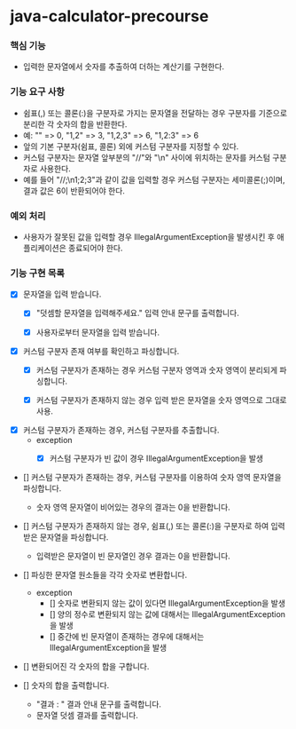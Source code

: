 # java-calculator-precourse

### 핵심 기능

- 입력한 문자열에서 숫자를 추출하여 더하는 계산기를 구현한다.

### 기능 요구 사항

- 쉼표(,) 또는 콜론(:)을 구분자로 가지는 문자열을 전달하는 경우 구분자를 기준으로 분리한 각 숫자의 합을 반환한다.
- 예: "" => 0, "1,2" => 3, "1,2,3" => 6, "1,2:3" => 6
- 앞의 기본 구분자(쉼표, 콜론) 외에 커스텀 구분자를 지정할 수 있다.
- 커스텀 구분자는 문자열 앞부분의 "//"와 "\n" 사이에 위치하는 문자를 커스텀 구분자로 사용한다.
- 예를 들어 "//;\n1;2;3"과 같이 값을 입력할 경우 커스텀 구분자는 세미콜론(;)이며, 결과 값은 6이 반환되어야 한다.

### 예외 처리

- 사용자가 잘못된 값을 입력할 경우 IllegalArgumentException을 발생시킨 후 애플리케이션은 종료되어야 한다.

### 기능 구현 목록

- [x] 문자열을 입력 받습니다.
    - [x] "덧셈할 문자열을 입력해주세요." 입력 안내 문구를 출력합니다.
    - [x] 사용자로부터 문자열을 입력 받습니다.


- [x] 커스텀 구분자 존재 여부를 확인하고 파싱합니다.
    - [x] 커스텀 구분자가 존재하는 경우 커스텀 구분자 영역과 숫자 영역이 분리되게 파싱합니다.
    - [x] 커스텀 구분자가 존재하지 않는 경우 입력 받은 문자열을 숫자 영역으로 그대로 사용.


- [x] 커스텀 구분자가 존재하는 경우, 커스텀 구분자를 추출합니다.
    - exception
        - [x] 커스텀 구분자가 빈 값이 경우 IllegalArgumentException을 발생


- [] 커스텀 구분자가 존재하는 경우, 커스텀 구분자를 이용하여 숫자 영역 문자열을 파싱합니다.
    - 숫자 영역 문자열이 비어있는 경우의 결과는 0을 반환합니다.


- [] 커스텀 구분자가 존재하지 않는 경우, 쉼표(,) 또는 콜론(:)을 구분자로 하여 입력받은 문자열을 파싱합니다.
    - 입력받은 문자열이 빈 문자열인 경우 결과는 0을 반환합니다.


- [] 파싱한 문자열 원소들을 각각 숫자로 변환합니다.
    - exception
        - [] 숫자로 변환되지 않는 값이 있다면 IllegalArgumentException을 발생
        - [] 양의 정수로 변환되지 않는 값에 대해서는 IllegalArgumentException을 발생
        - [] 중간에 빈 문자열이 존재하는 경우에 대해서는 IllegalArgumentException을 발생


- [] 변환되어진 각 숫자의 합을 구합니다.


- [] 숫자의 합을 출력합니다.
    - "결과 : " 결과 안내 문구를 출력합니다.
    - 문자열 덧셈 결과를 출력합니다.